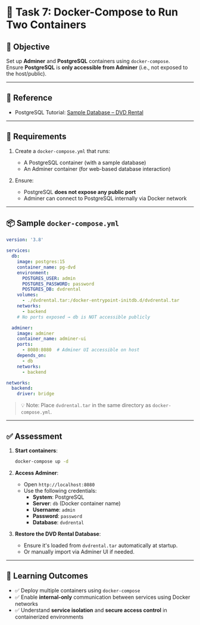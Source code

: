 
# 🚀 Task 7: Docker-Compose to Run Two Containers

## 🧩 Objective

Set up **Adminer** and **PostgreSQL** containers using `docker-compose`.  
Ensure **PostgreSQL** is **only accessible from Adminer** (i.e., not exposed to the host/public).

---

## 📖 Reference

- PostgreSQL Tutorial: [Sample Database – DVD Rental](https://www.postgresqltutorial.com/postgresql-getting-started/postgresql-sample-database/)

---

## 📝 Requirements

1. Create a `docker-compose.yml` that runs:
   - A PostgreSQL container (with a sample database)
   - An Adminer container (for web-based database interaction)

2. Ensure:
   - PostgreSQL **does not expose any public port**
   - Adminer can connect to PostgreSQL internally via Docker network

---

## 📦 Sample `docker-compose.yml`

```yaml
version: '3.8'

services:
  db:
    image: postgres:15
    container_name: pg-dvd
    environment:
      POSTGRES_USER: admin
      POSTGRES_PASSWORD: password
      POSTGRES_DB: dvdrental
    volumes:
      - ./dvdrental.tar:/docker-entrypoint-initdb.d/dvdrental.tar
    networks:
      - backend
    # No ports exposed → db is NOT accessible publicly

  adminer:
    image: adminer
    container_name: adminer-ui
    ports:
      - 8080:8080  # Adminer UI accessible on host
    depends_on:
      - db
    networks:
      - backend

networks:
  backend:
    driver: bridge
```

> 💡 Note: Place `dvdrental.tar` in the same directory as `docker-compose.yml`.

---

## ✅ Assessment

1. **Start containers**:
   ```bash
   docker-compose up -d
   ```

2. **Access Adminer**:
   - Open `http://localhost:8080`
   - Use the following credentials:
     - **System**: PostgreSQL
     - **Server**: `db` (Docker container name)
     - **Username**: `admin`
     - **Password**: `password`
     - **Database**: `dvdrental`

3. **Restore the DVD Rental Database**:
   - Ensure it's loaded from `dvdrental.tar` automatically at startup.
   - Or manually import via Adminer UI if needed.

---

## 🎯 Learning Outcomes

- ✅ Deploy multiple containers using `docker-compose`
- ✅ Enable **internal-only** communication between services using Docker networks
- ✅ Understand **service isolation** and **secure access control** in containerized environments
